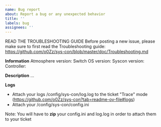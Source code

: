 ```yaml
---
name: Bug report
about: Report a bug or any unexpected behavior
title: ''
labels: bug
assignees: ''
---
```


READ THE TROUBLESHOOTING GUIDE
Before posting a new issue, please make sure to first read the Troubleshooting guide: https://github.com/o0Zz/sys-con/blob/master/doc/Troubleshooting.md

**Information**
Atmosphere version:
Switch OS version: 
Syscon version:
Controller:

**Description**
...

**Logs**
- Attach your logs /config/sys-con/log.log to the ticket "Trace" mode (https://github.com/o0Zz/sys-con?tab=readme-ov-file#logs)
- Attach your /config/sys-con/config.ini

Note: You will have to **zip** your config.ini and log.log in order to attach them to your ticket